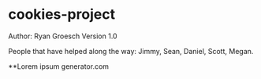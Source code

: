 # cookies-project
Author: Ryan Groesch 
Version 1.0

People that have helped along the way: Jimmy, Sean, Daniel, Scott, Megan.

**Lorem ipsum generator.com